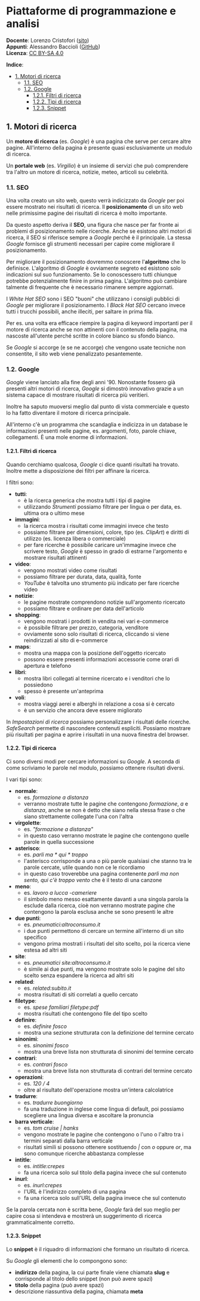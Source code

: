 # Piattaforme di programmazione e analisi

**Docente**: Lorenzo Cristofori ([sito](https://www.lorenzocristofori.it/))  
**Appunti**: Alessandro Baccioli ([GitHub](https://alebaccioli.github.io/appunti/))  
**Licenza**: [CC BY-SA 4.0](https://creativecommons.org/licenses/by-sa/4.0/deed.it)

**Indice**:

- [1. Motori di ricerca](#1-motori-di-ricerca)
  - [1.1. SEO](#11-seo)
  - [1.2. Google](#12-google)
    - [1.2.1. Filtri di ricerca](#121-filtri-di-ricerca)
    - [1.2.2. Tipi di ricerca](#122-tipi-di-ricerca)
    - [1.2.3. Snippet](#123-snippet)

## 1. Motori di ricerca

Un **motore di ricerca** (es. *Google*) è una pagina che serve per cercare altre pagine. All'interno della pagina è presente quasi esclusivamente un modulo di ricerca.

Un **portale web** (es. *Virgilio*) è un insieme di servizi che può comprendere tra l'altro un motore di ricerca, notizie, meteo, articoli su celebrità.

### 1.1. SEO

Una volta creato un sito web, questo verrà indicizzato da *Google* per poi essere mostrato nei risultati di ricerca. Il **posizionamento** di un sito web nelle primissime pagine dei risultati di ricerca è molto importante.

Da questo aspetto deriva il **SEO**, una figura che nasce per far fronte ai problemi di posizionamento nelle ricerche. Anche se esistono altri motori di ricerca, il SEO si riferisce sempre a *Google* perché è il principale. La stessa *Google* fornisce gli strumenti necessari per capire come migliorare il posizionamento.

Per migliorare il posizionamento dovremmo conoscere l'**algoritmo** che lo definisce. L'algoritmo di *Google* è ovviamente segreto ed esistono solo indicazioni sul suo funzionamento. Se lo conoscessero tutti chiunque potrebbe potenzialmente finire in prima pagina. L'algoritmo può cambiare talmente di frequente che è necessario rimanere sempre aggiornati.

I *White Hat SEO* sono i SEO "buoni" che utilizzano i consigli pubblici di *Google* per migliorare il posizionamento. I *Black Hat SEO* cercano invece tutti i trucchi possibili, anche illeciti, per saltare in prima fila.

Per es. una volta era efficace riempire la pagina di keyword importanti per il motore di ricerca anche se non attinenti con il contenuto della pagina, ma nascoste all'utente perché scritte in colore bianco su sfondo bianco.

Se *Google* si accorge (e se ne accorge) che vengono usate tecniche non consentite, il sito web viene penalizzato pesantemente.

### 1.2. Google

*Google* viene lanciato alla fine degli anni '90. Nonostante fossero già presenti altri motori di ricerca, *Google* si dimostrò innovativo grazie a un sistema capace di mostrare risultati di ricerca più veritieri.

Inoltre ha saputo muoversi meglio dal punto di vista commerciale e questo lo ha fatto diventare il motore di ricerca principale.

All'interno c'è un programma che scandaglia e indicizza in un database le informazioni presenti nelle pagine, es. argomenti, foto, parole chiave, collegamenti. È una mole enorme di informazioni.

#### 1.2.1. Filtri di ricerca

Quando cerchiamo qualcosa, *Google* ci dice quanti risultati ha trovato. Inoltre mette a disposizione dei filtri per affinare la ricerca.

I filtri sono:

- **tutti**:
  - è la ricerca generica che mostra tutti i tipi di pagine
  - utilizzando *Strumenti* possiamo filtrare per lingua o per data, es. ultima ora o ultimo mese
- **immagini**:
  - la ricerca mostra i risultati come immagini invece che testo
  - possiamo filtrare per dimensioni, colore, tipo (es. *ClipArt*) e diritti di utilizzo (es. licenza libera o commerciale)
  - per fare ricerche è possibile caricare un'immagine invece che scrivere testo, *Google* è spesso in grado di estrarne l'argomento e mostrare risultati attinenti
- **video**:
  - vengono mostrati video come risultati
  - possiamo filtrare per durata, data, qualità, fonte
  - *YouTube* è talvolta uno strumento più indicato per fare ricerche video
- **notizie**:
  - le pagine mostrate comprendono notizie sull'argomento ricercato
  - possiamo filtrare e ordinare per data dell'articolo
- **shopping**:
  - vengono mostrati i prodotti in vendita nei vari e-commerce
  - è possibile filtrare per prezzo, categoria, venditore
  - ovviamente sono solo risultati di ricerca, cliccando si viene reindirizzati al sito di e-commerce
- **maps**:
  - mostra una mappa con la posizione dell'oggetto ricercato
  - possono essere presenti informazioni accessorie come orari di apertura e telefono
- **libri**:
  - mostra libri collegati al termine ricercato e i venditori che lo possiedono
  - spesso è presente un'anteprima
- **voli**:
  - mostra viaggi aerei e alberghi in relazione a cosa si è cercato
  - è un servizio che ancora deve essere migliorato

In *Impostazioni di ricerca* possiamo personalizzare i risultati delle ricerche. *SafeSearch* permette di nascondere contenuti espliciti. Possiamo mostrare più risultati per pagina e aprire i risultati in una nuova finestra del browser.

#### 1.2.2. Tipi di ricerca

Ci sono diversi modi per cercare informazioni su *Google*. A seconda di come scriviamo le parole nel modulo, possiamo ottenere risultati diversi.

I vari tipi sono:

- **normale**:
  - es. *formazione a distanza*
  - verranno mostrate tutte le pagine che contengono *formazione*, *a* e *distanza*, anche se non è detto che siano nella stessa frase o che siano strettamente collegate l'una con l'altra
- **virgolette**:
  - es. *"formazione a distanza"*
  - in questo caso verranno mostrate le pagine che contengono quelle parole in quella successione
- **asterisco**:
  - es. *parli ma \* qui \* troppo*
  - l'asterisco corrisponde a una o più parole qualsiasi che stanno tra le parole cercate, utile quando non ce le ricordiamo
  - in questo caso troverebbe una pagina contenente *parli ma non sento, qui c'è troppo vento* che è il testo di una canzone
- **meno**:
  - es. *lavoro a lucca -cameriere*
  - il simbolo meno messo esattamente davanti a una singola parola la esclude dalla ricerca, cioè non verranno mostrate pagine che contengono la parola esclusa anche se sono presenti le altre
- **due punti**:
  - es. *pneumatici:altroconsumo.it*
  - i due punti permettono di cercare un termine all'interno di un sito specifico
  - vengono prima mostrati i risultati del sito scelto, poi la ricerca viene estesa ad altri siti
- **site**:
  - es. *pneumatici site:altroconsumo.it*
  - è simile ai due punti, ma vengono mostrate solo le pagine del sito scelto senza espandere la ricerca ad altri siti
- **related**:
  - es. *related:subito.it*
  - mostra risultati di siti correlati a quello cercato
- **filetype**:
  - es. *spese familiari filetype:pdf*
  - mostra risultati che contengono file del tipo scelto
- **definire**:
  - es. *definire fosco*
  - mostra una sezione strutturata con la definizione del termine cercato
- **sinonimi**:
  - es. *sinonimi fosco*
  - mostra una breve lista non strutturata di sinonimi del termine cercato
- **contrari**:
  - es. *contrari fosco*
  - mostra una breve lista non strutturata di contrari del termine cercato
- **operazioni**:
  - es. *120 / 4*
  - oltre al risultato dell'operazione mostra un'intera calcolatrice
- **tradurre**:
  - es. *tradurre buongiorno*
  - fa una traduzione in inglese come lingua di default, poi possiamo scegliere una lingua diversa e ascoltare la pronuncia
- **barra verticale**:
  - es. *tom cruise \| hanks*
  - vengono mostrate le pagine che contengono o l'uno o l'altro tra i termini separati dalla barra verticale
  - risultati simili si possono ottenere sostituendo *\|* con *o* oppure *or*, ma sono comunque ricerche abbastanza complesse
- **intitle**:
  - es. *intitle:crepes*
  - fa una ricerca solo sul titolo della pagina invece che sul contenuto
- **inurl**:
  - es. *inurl:crepes*
  - l'URL è l'indirizzo completo di una pagina
  - fa una ricerca solo sull'URL della pagina invece che sul contenuto

Se la parola cercata non è scritta bene, *Google* farà del suo meglio per capire cosa si intendeva e mostrerà un suggerimento di ricerca grammaticalmente corretto.

#### 1.2.3. Snippet

Lo **snippet** è il riquadro di informazioni che formano un risultato di ricerca.

Su *Google* gli elementi che lo compongono sono:

- **indirizzo** della pagina, la cui parte finale viene chiamata **slug** e corrisponde al titolo dello snippet (non può avere spazi)
- **titolo** della pagina (può avere spazi)
- descrizione riassuntiva della pagina, chiamata **meta**

<!--
Data: 08/06/2021
Nome file: ok
-->

<!--
Data: 09/06/2021
Pagina: ok
Apostrofi: ok
Lint: ok
Grammatica: ok
Codice: ok
Numeri sezione: ok
-->
